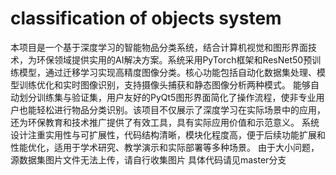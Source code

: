 # classification of objects system
本项目是一个基于深度学习的智能物品分类系统，结合计算机视觉和图形界面技术，为环保领域提供实用的AI解决方案。系统采用PyTorch框架和ResNet50预训练模型，通过迁移学习实现高精度图像分类。核心功能包括自动化数据集处理、模型训练优化和实时图像识别，支持摄像头捕获和静态图像分析两种模式。
能够自动划分训练集与验证集，用户友好的PyQt5图形界面简化了操作流程，使非专业用户也能轻松进行物品分类识别。该项目不仅展示了深度学习在实际场景中的应用，还为环保教育和技术推广提供了有效工具，具有实际应用价值和示范意义。
系统设计注重实用性与可扩展性，代码结构清晰，模块化程度高，便于后续功能扩展和性能优化，适用于学术研究、教学演示和实际部署等多种场景。
由于大小问题，源数据集图片文件无法上传，请自行收集图片
具体代码请见master分支
